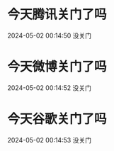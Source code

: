 # 今天腾讯关门了吗

2024-05-02 00:14:50 没关门

# 今天微博关门了吗

2024-05-02 00:14:52 没关门

# 今天谷歌关门了吗

2024-05-02 00:14:53 没关门


